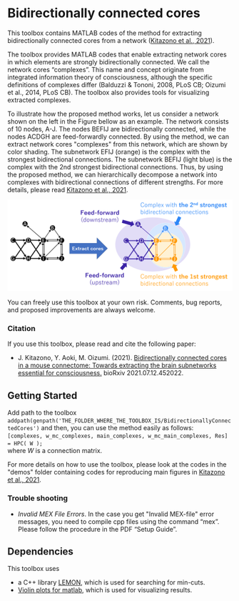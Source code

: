 # Bidirectionally connected cores
This toolbox contains MATLAB codes of the method for extracting bidirectionally connected cores from a network ([Kitazono et al., 2021](#Citation)).

The toolbox provides MATLAB codes that enable extracting network cores in which elements are strongly bidirectionally connected. We call the network cores “complexes”. This name and concept originate from integrated information theory of consciousness, although the specific definitions of complexes differ (Balduzzi & Tononi, 2008, PLoS CB; Oizumi et al., 2014, PLoS CB). The toolbox also provides tools for visualizing extracted complexes. 

To illustrate how the proposed method works, let us consider a network shown on the left in the Figure bellow as an example. The network consists of 10 nodes, A-J. The nodes BEFIJ are bidirectionally connected, while the nodes ACDGH are feed-forwardly connected. By using the method, we can extract network cores "complexes" from this network, which are shown by color shading. The subnetwork EFIJ (orange) is the complex with the strongest bidirectional connections. The subnetwork BEFIJ (light blue) is the complex with the 2nd strongest bidirectional connections. Thus, by using the proposed method, we can hierarchically decompose a network into complexes with bidirectional connections of different strengths. For more details, please read [Kitazono et al., 2021](#Citation). 

![Schematic](Schematic.png)

You can freely use this toolbox at your own risk. Comments, bug reports, and proposed improvements are always welcome.

### Citation
If you use this toolbox, please read and cite the following paper: </br>
- J. Kitazono, Y. Aoki, M. Oizumi. (2021). [Bidirectionally connected cores in a mouse connectome: Towards extracting the brain subnetworks essential for consciousness.](https://doi.org/10.1101/2021.07.12.452022) 
bioRxiv 2021.07.12.452022. 


## Getting Started
Add path to the toolbox
`addpath(genpath('THE_FOLDER_WHERE_THE_TOOLBOX_IS/BidirectionallyConnectedCores')`
and then, you can use the method easily as follows:</br>
`[complexes, w_mc_complexes, main_complexes, w_mc_main_complexes, Res] = HPC( W );`</br>
where _W_ is a connection matrix. 

For more details on how to use the toolbox, please look at the codes in the "demos" folder containing codes for reproducing main figures in [Kitazono et al., 2021](#Citation).


### Trouble shooting
- *Invalid MEX File Errors*. In the case you get "Invalid MEX-file" error messages, you need to compile cpp files using the command “mex”. Please follow the procedure in the PDF “Setup Guide”.


## Dependencies
This toolbox uses
- a C++ library [LEMON](https://lemon.cs.elte.hu/trac/lemon), which is used for searching for min-cuts.
- [Violin plots for matlab](https://github.com/bastibe/Violinplot-Matlab), which is used for visualizing results.
